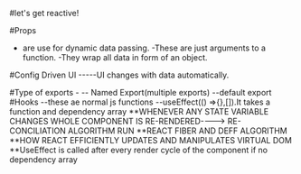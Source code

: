 #let's get reactive! 
<!-- 
Header
 Logo
 Nav Items
Body
 Search
 Card Container
  Res Cards
Footer 
-->
#Props
- are use for dynamic data passing.
-These are just arguments to a function.
-They wrap all data in form of an object.

#Config Driven UI
-----UI changes with data automatically.

#Type of exports -
-- Named Export(multiple exports)
--default export
#Hooks
--these ae normal js functions
--useEffect(() =>{},[]).It takes a function and dependency array
**WHENEVER ANY STATE VARIABLE CHANGES WHOLE COMPONENT IS RE-RENDERED----> RE-CONCILIATION ALGORITHM RUN
**REACT FIBER AND DEFF ALGORITHM
**HOW REACT EFFICIENTLY UPDATES AND MANIPULATES VIRTUAL DOM
**UseEffect is called after every render cycle of the component if no dependency array